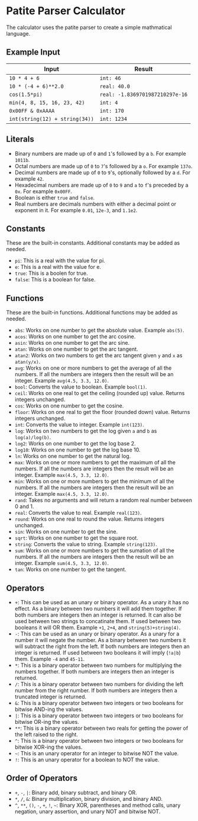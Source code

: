 # Patite Parser Calculator

The calculator uses the patite parser to create a simple mathmatical language.

## Example Input

| Input                          | Result                          |
|--------------------------------|---------------------------------|
| `10 * 4 + 6`                   | `int: 46`                       |
| `10 * (-4 + 6)**2.0`           | `real: 40.0`                    |
| `cos(1.5*pi)`                  | `real: -1.8369701987210297e-16` |
| `min(4, 8, 15, 16, 23, 42)`    | `int: 4`                        |
| `0x00FF & 0xAAAA`              | `int: 170`                      |
| `int(string(12) + string(34))` | `int: 1234`                     |

## Literals

- Binary numbers are made up of `0` and `1`'s followed by a `b`. For example `1011b`.
- Octal numbers are made up of `0` to `7`'s followed by a `o`. For example `137o`.
- Decimal numbers are made up of `0` to `9`'s, optionally followed by a `d`. For example `42`.
- Hexadecimal numbers are made up of `0` to `9` and `a` to `f`'s preceded by a `0x`. For example `0x00FF`.
- Boolean is either `true` and `false`.
- Real numbers are decimals numbers with either a decimal point or exponent in it.
  For example `0.01`, `12e-3`, and `1.1e2`.

## Constants

These are the built-in constants. Additional constants may be added as needed.

- `pi`: This is a real with the value for pi.
- `e`: This is a real with the value for e.
- `true`: This is a boolen for true.
- `false`: This is a boolean for false.

## Functions

These are the built-in functions. Additional functions may be added as needed.

- `abs`: Works on one number to get the absolute value. Example `abs(5)`.
- `acos`: Works on one number to get the arc cosine.
- `asin`: Works on one number to get the arc sine.
- `atan`: Works on one number to get the arc tangent.
- `atan2`: Works on two numbers to get the arc tangent given `y` and `x` as `atan(y/x)`.
- `avg`: Works on one or more numbers to get the average of all the numbers.
    If all the numbers are integers then the result will be an integer. Example `avg(4.5, 3.3, 12.0)`.
- `bool`: Converts the value to boolean. Example `bool(1)`.
- `ceil`: Works on one real to get the ceiling (rounded up) value. Returns integers unchanged.
- `cos`: Works on one number to get the cosine.
- `floor`: Works on one real to get the floor (rounded down) value. Returns integers unchanged.
- `int`: Converts the value to integer. Example `int(123)`.
- `log`: Works on two numbers to get the log given `a` and `b` as `log(a)/log(b)`.
- `log2`: Works on one number to get the log base 2.
- `log10`: Works on one number to get the log base 10.
- `ln`: Works on one number to get the natural log.
- `max`: Works on one or more numbers to get the maximum of all the numbers.
    If all the numbers are integers then the result will be an integer. Example `max(4.5, 3.3, 12.0)`.
- `min`: Works on one or more numbers to get the minimum of all the numbers.
    If all the numbers are integers then the result will be an integer. Example `max(4.5, 3.3, 12.0)`.
- `rand`: Takes no arguments and will return a random real number between 0 and 1.
- `real`: Converts the value to real. Example `real(123)`.
- `round`: Works on one real to round the value. Returns integers unchanged.
- `sin`: Works on one number to get the sine.
- `sqrt`: Works on one number to get the square root.
- `string`: Converts the value to string. Example `string(123)`.
- `sum`: Works on one or more numbers to get the sumation of all the numbers.
    If all the numbers are integers then the result will be an integer. Example `sum(4.5, 3.3, 12.0)`.
- `tan`: Works on one number to get the tangent.

## Operators

- `+`: This can be used as an unary or binary operator. As a unary it has no effect.
    As a binary between two numbers it will add them together. If both numbers are integers then an integer
    is returned. It can also be used between two strings to concatinate them. If used between two booleans it will OR them.
    Example `+1`, `2+4`, and `string(5)+string(4)`.
- `-`: This can be used as an unary or binary operator. As a unary for a number it will negate the number.
    As a binary between two numbers it will subtract the right from the left. If both numbers are integers then an integer
    is returned. If used between two booleans it will imply (`!a|b`) them. Example `-4` and `45-11`.
- `*`: This is a binary operator between two numbers for multiplying the numbers together.
    If both numbers are integers then an integer is returned. 
- `/`: This is a binary operator between two numbers for dividing the left number from the right number.
    If both numbers are integers then a truncated integer is returned. 
- `&`: This is a binary operator between two integers or two booleans for bitwise AND-ing the values.
- `|`: This is a binary operator between two integers or two booleans for bitwise OR-ing the values.
- `**`: This is a binary operator between two reals for getting the power of the left raised to the right.
- `^`: This is a binary operator between two integers or two booleans for bitwise XOR-ing the values.
- `~`: This is an unary operator for an integer to bitwise NOT the value.
- `!`: This is an unary operator for a boolean to NOT the value.

## Order of Operators

- `+`, `-`, `|`: Binary add, binary subtract, and binary OR.
- `*`, `/`, `&`: Binary multiplication, binary division, and binary AND.
- `^`, `**`, `()`, `-`, `+`, `!`, `~`: Binary XOR, parentheses and method calls,
    unary negation, unary assertion, and unary NOT and bitwise NOT.
